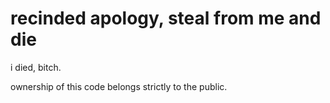# recinded apology, steal from me and die
i died, bitch.

ownership of this code belongs strictly to the public.
